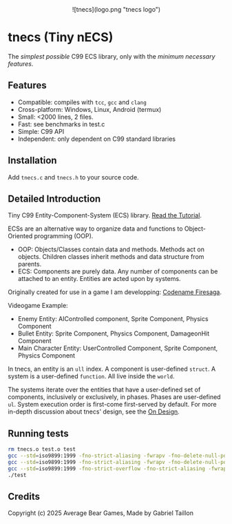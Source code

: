 <div align="center">
    ![tnecs](logo.png "tnecs logo")
</div>

# tnecs (Tiny nECS) 

The _simplest possible_ C99 ECS library, only with the _minimum necessary features_. 

## Features
- Compatible: compiles with ```tcc```, ```gcc``` and ```clang```
- Cross-platform: Windows, Linux, Android (termux)
- Small: <2000 lines, 2 files.
- Fast: see benchmarks in test.c
- Simple: C99 API
- Independent: only dependent on C99 standard libraries

## Installation
Add ```tnecs.c``` and ```tnecs.h``` to your source code.

## Detailed Introduction
Tiny C99 Entity-Component-System (ECS) library. [Read the Tutorial](https://gitlab.com/Gabinou/tnecs/-/blob/master/TUTORIAL.md).

ECSs are an alternative way to organize data and functions to Object-Oriented programming (OOP).
* OOP: Objects/Classes contain data and methods. 
Methods act on objects. 
Children classes inherit methods and data structure from parents. 
* ECS: Components are purely data.
Any number of components can be attached to an entity.
Entities are acted upon by systems.

Originally created for use in a game I am developping: [Codename Firesaga](https://gitlab.com/Gabinou/firesagamaker).

Videogame Example:
- Enemy Entity: AIControlled component, Sprite Component, Physics Component
- Bullet Entity: Sprite Component, Physics Component, DamageonHit Component
- Main Character Entity: UserControlled Component, Sprite Component, Physics Component

In tnecs, an entity is an ```ull``` index. 
A component is user-defined ```struct```. 
A system is a user-defined ```function```.
All live inside the ```world```. 

The systems iterate over the entities that have a user-defined set of components, inclusively or exclusively, in phases.
Phases are user-defined ```ul```. 
System execution order is first-come first-served by default.
For more in-depth discussion about tnecs' design, see the [On Design](https://gitlab.com/Gabinou/tnecs/-/blob/master/DESIGN.md).

## Running tests

```bash
rm tnecs.o test.o test
gcc --std=iso9899:1999 -fno-strict-aliasing -fwrapv -fno-delete-null-pointer-checks -Wall -Werror -c -g tnecs.c -o tnecs.o
gcc --std=iso9899:1999 -fno-strict-aliasing -fwrapv -fno-delete-null-pointer-checks -Wall -Werror -c -g test.c -o test.o
gcc --std=iso9899:1999 -fno-strict-overflow -fno-strict-aliasing -fwrapv -fno-delete-null-pointer-checks -Wall -Werror -g -o test test.o tnecs.o -lm
./test
```

## Credits
Copyright (c) 2025 Average Bear Games, Made by Gabriel Taillon
